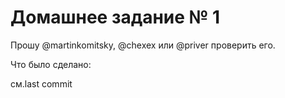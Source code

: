 # Домашнее задание № 1

Прошу @martinkomitsky, @chexex или @priver проверить его.

Что было сделано:

см.last commit
